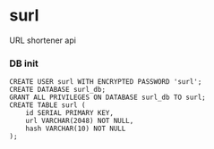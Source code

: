# surl
URL shortener api


### DB init

```
CREATE USER surl WITH ENCRYPTED PASSWORD 'surl';
CREATE DATABASE surl_db;
GRANT ALL PRIVILEGES ON DATABASE surl_db TO surl;
CREATE TABLE surl (
    id SERIAL PRIMARY KEY,
    url VARCHAR(2048) NOT NULL,
    hash VARCHAR(10) NOT NULL
);
```